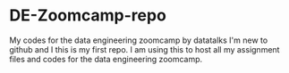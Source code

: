 # DE-Zoomcamp-repo
My codes for the data engineering zoomcamp by datatalks
I'm new to github and I this is my first repo.
I am using this to host all my assignment files and codes for the data engineering zoomcamp. 
